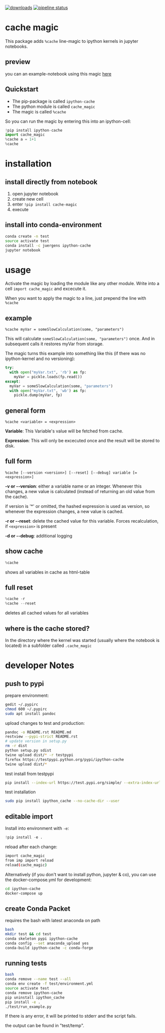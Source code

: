 [![downloads](http://pepy.tech/badge/ipython-cache)](http://pepy.tech/project/ipython-cache) 
[![pipeline status](https://gitlab.com/juergens/agt/badges/master/pipeline.svg)](https://gitlab.com/juergens/agt/commits/master)


# cache magic

This package adds `%cache` line-magic to ipython kernels in jupyter notebooks.

## preview

you can an example-notebook using this magic [here](
https://gitlab.com/juergens/ipython-cache/builds/artifacts/master/file/test/result/example.out.ipynb/?job=test)


## Quickstart

* The pip-package is called `ipython-cache`
* The python module is called `cache_magic`
* The magic is called `%cache`

So you can run the magic by entering this into an ipython-cell:

```python
!pip install ipython-cache
import cache_magic
%cache a = 1+1
%cache
```

# installation

## install directly from notebook

1. open jupyter notebook
2. create new cell
3. enter `!pip install cache-magic`
4. execute

## install into conda-environment

```bash
conda create -n test
source activate test
conda install -c juergens ipython-cache
jupyter notebook
```

# usage

Activate the magic by loading the module like any other module. Write into a cell `import cache_magic` and excecute it.

When you want to apply the magic to a line, just prepend the line with `%cache`

## example

```
%cache myVar = someSlowCalculation(some, "parameters")
```

This will calculate  `someSlowCalculation(some, "parameters")` once. And in subsequent calls it restores myVar from storage.

The magic turns this example into something like this (if there was no ipython-kernel and no versioning):  

```python
try:
  with open("myVar.txt", 'rb') as fp:
    myVar = pickle.loads(fp.read())
except:
  myVar = someSlowCalculation(some, "parameters")
  with open("myVar.txt", 'wb') as fp:
    pickle.dump(myVar, fp)
```

## general form

```
%cache <variable> = <expression>
```

**Variable**: This Variable's value will be fetched from cache.

**Expression**: This will only be excecuted once and the result will be stored to disk.

## full form

```
%cache [--version <version>] [--reset] [--debug] variable [= <expression>]
```

**-v or --version**: either a variable name or an integer. Whenever this changes, a new value is calculated (instead of returning an old value from the cache).

if version is '\*' or omitted, the hashed expression is used as version, so whenever the expression changes, a new value is cached.

**-r or --reset**: delete the cached value for this variable. Forces recalculation, if `<expression>` is present

**-d or --debug**: additional logging

## show cache

```python
%cache
```

shows all variables in cache as html-table

## full reset

```python
%cache -r
%cache --reset
```

deletes all cached values for all variables

## where is the cache stored?

In the directory where the kernel was started (usually where the notebook is located)  in a subfolder called `.cache_magic`


# developer Notes

## push to pypi

prepare environment:

```bash
gedit ~/.pypirc
chmod 600 ~/.pypirc
sudo apt install pandoc
```

upload changes to test and production:

```bash
pandoc -o README.rst README.md
restview --pypi-strict README.rst
# update version in setup.py
rm -r dist
python setup.py sdist
twine upload dist/* -r testpypi
firefox https://testpypi.python.org/pypi/ipython-cache
twine upload dist/*
```

test install from testpypi

```bash
pip install --index-url https://test.pypi.org/simple/ --extra-index-url https://pypi.org/simple ipython_cache --no-cache-dir --user
```

test installation

```bash
sudo pip install ipython_cache --no-cache-dir --user
```

## editable import

Install into environment with `-e`:

```python
!pip install -e .
```

reload after each change:

```bash
import cache_magic
from imp import reload
reload(cache_magic)
```

Alternatively (if you don't want to install python, jupyter & co), you can use the docker-compose.yml for development:

```bash
cd ipython-cache
docker-compose up
```

## create Conda Packet

requires the bash with latest anaconda on path

```bash
bash
mkdir test && cd test
conda skeleton pypi ipython-cache
conda config --set anaconda_upload yes
conda-build ipython-cache -c conda-forge
```

## running tests

```bash
bash
conda remove --name test --all
conda env create -f test/environment.yml
source activate test
conda remove ipython-cache
pip uninstall ipython_cache
pip install -e .
./test/run_example.py
```

If there is any error, it will be printed to stderr and the script fails.

the output can be found in "test/temp".
